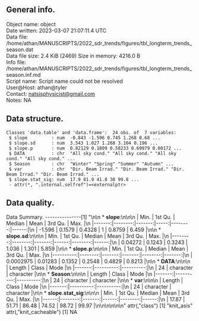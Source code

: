 <!-- This is a markdown file. -->


 General info.
---------------

Object name:    object      
Date written:   2023-03-07 21:07:11.4 UTC  
Data file:      /home/athan/MANUSCRIPTS/2022_sdr_trends/figures/tbl_longterm_trends_season.dat      
Data file size: 2.4 KiB (2469) 
Size in memory: 4216.0 B      
Info file:      /home/athan/MANUSCRIPTS/2022_sdr_trends/figures/tbl_longterm_trends_season.inf.md      
Script name:    Script name could not be resolved      
User@Host:      athan@tyler   
Contact:        <natsisphysicist@gmail.com>      
Notes:          NA      


 Data structure.
-----------------

```
Classes 'data.table' and 'data.frame':	24 obs. of  7 variables:
 $ slope         : num  -0.843 -1.596 0.745 1.268 0.68 ...
 $ slope.sd      : num  3.543 1.027 1.268 3.104 0.196 ...
 $ slope.p       : num  0.82129 0.1809 0.58233 0.69979 0.00172 ...
 $ DATA          : chr  "All sky cond." "All sky cond." "All sky cond." "All sky cond." ...
 $ Season        : chr  "Winter" "Spring" "Summer" "Autumn" ...
 $ var           : chr  "Dir. Beam Irrad." "Dir. Beam Irrad." "Dir. Beam Irrad." "Dir. Beam Irrad." ...
 $ slope.stat_sig: num  17.9 81.9 41.8 30 99.8 ...
 - attr(*, ".internal.selfref")=<externalptr> 
```


 Data quality.
---------------
 Data Summary.
---------------[1] "\n\n  * **slope**:\n\n\n    |   Min. | 1st Qu. | Median | Mean | 3rd Qu. |  Max. |\n    |-------:|--------:|-------:|-----:|--------:|------:|\n    | -1.596 |  0.1579 | 0.4328 |    1 |  0.8759 | 6.459 |\n\n  * **slope.sd**:\n\n\n    |    Min. | 1st Qu. | Median |  Mean | 3rd Qu. |  Max. |\n    |--------:|--------:|-------:|------:|--------:|------:|\n    | 0.04272 |  0.1243 | 0.3243 | 1.036 |   1.301 | 5.859 |\n\n  * **slope.p**:\n\n\n    |      Min. | 1st Qu. | Median |   Mean | 3rd Qu. |   Max. |\n    |----------:|--------:|-------:|-------:|--------:|-------:|\n    | 0.0002975 | 0.01283 | 0.1352 | 0.2548 |  0.4829 | 0.8213 |\n\n  * **DATA**:\n\n\n    | Length |     Class |      Mode |\n    |-------:|----------:|----------:|\n    |     24 | character | character |\n\n  * **Season**:\n\n\n    | Length |     Class |      Mode |\n    |-------:|----------:|----------:|\n    |     24 | character | character |\n\n  * **var**:\n\n\n    | Length |     Class |      Mode |\n    |-------:|----------:|----------:|\n    |     24 | character | character |\n\n  * **slope.stat_sig**:\n\n\n    |  Min. | 1st Qu. | Median |  Mean | 3rd Qu. |  Max. |\n    |------:|--------:|-------:|------:|--------:|------:|\n    | 17.87 |   51.71 |  86.48 | 74.52 |   98.72 | 99.97 |\n\n\n<!-- end of list -->\n\n\n"
attr(,"class")
[1] "knit_asis"
attr(,"knit_cacheable")
[1] NA
